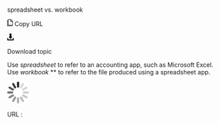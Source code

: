 # 

spreadsheet vs. workbook

![Copy URL](media/spreadsheet-vs-workbook/Copy.png)
Copy URL

![Download](media/spreadsheet-vs-workbook/Download.png)

Download topic

Use *spreadsheet* to refer to an accounting app, such as Microsoft Excel. Use *workbook* ** to refer to the file produced using a spreadsheet app.

![In progress](media/spreadsheet-vs-workbook/activity-large.gif)

URL :
